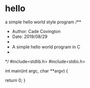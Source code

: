 # hello
 a simple hello world style program
/**
 * Author: Cade Covington
 * Date: 2019/08/29
 *
 * A simple hello world program in C
 *
 */
#include<stdlib.h>
#include<stdio.h>

int main(int argc, char **argv) {


  return 0;
}

